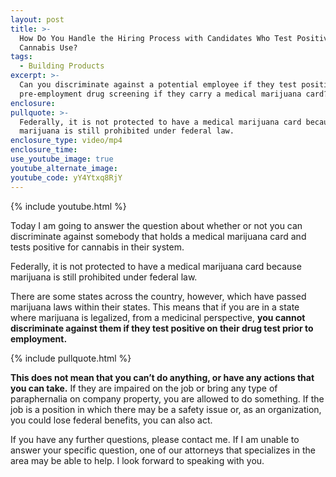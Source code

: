 ```yaml
---
layout: post
title: >-
  How Do You Handle the Hiring Process with Candidates Who Test Positive for
  Cannabis Use?
tags:
  - Building Products
excerpt: >-
  Can you discriminate against a potential employee if they test positive on a
  pre-employment drug screening if they carry a medical marijuana card?
enclosure:
pullquote: >-
  Federally, it is not protected to have a medical marijuana card because
  marijuana is still prohibited under federal law.
enclosure_type: video/mp4
enclosure_time:
use_youtube_image: true
youtube_alternate_image:
youtube_code: yY4Ytxq8RjY
---
```


{% include youtube.html %}

Today I am going to answer the question about whether or not you can discriminate against somebody that holds a medical marijuana card and tests positive for cannabis in their system.

Federally, it is not protected to have a medical marijuana card because marijuana is still prohibited under federal law.

There are some states across the country, however, which have passed marijuana laws within their states. This means that if you are in a state where marijuana is legalized, from a medicinal perspective, **you cannot discriminate against them if they test positive on their drug test prior to employment.** 

{% include pullquote.html %}

**This does not mean that you can’t do anything, or have any actions that you can take.** If they are impaired on the job or bring any type of paraphernalia on company property, you are allowed to do something. If the job is a position in which there may be a safety issue or, as an organization, you could lose federal benefits, you can also act.

If you have any further questions, please contact me. If I am unable to answer your specific question, one of our attorneys that specializes in the area may be able to help. I look forward to speaking with you.